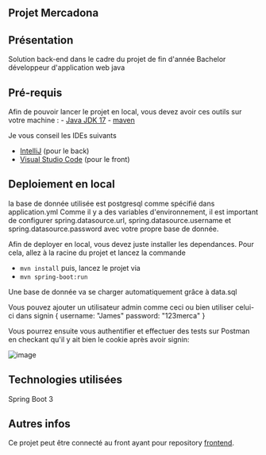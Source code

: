 ## Projet Mercadona

## Présentation

Solution back-end dans le cadre du projet de fin d'année Bachelor développeur d'application web java

## Pré-requis

Afin de pouvoir lancer le projet en local, vous devez avoir ces outils sur votre machine : 
    - [Java JDK 17](https://adoptium.net/temurin/releases/)
    - [maven](https://dlcdn.apache.org/maven/maven-3/3.9.4/binaries/apache-maven-3.9.4-bin.zip)
    

Je vous conseil les IDEs suivants
- [IntelliJ](https://www.jetbrains.com/fr-fr/idea/download/) (pour le back)
- [Visual Studio Code](https://code.visualstudio.com/) (pour le front)


## Deploiement en local
la base de donnée utilisée est postgresql comme spécifié dans application.yml
Comme il y a des variables d'environnement, il est important de configurer spring.datasource.url,
spring.datasource.username et spring.datasource.password avec votre propre base de donnée.

Afin de deployer en local, vous devez juste installer les dependances.
Pour cela, allez à la racine du projet et lancez la commande
- ```mvn install```
puis, lancez le projet via 
- ```mvn spring-boot:run```

Une base de donnée va se charger automatiquement grâce à data.sql

Vous pouvez ajouter un utilisateur admin comme ceci ou bien utiliser celui-ci dans signin {
username: "James"
password: "123merca"
}


Vous pourrez ensuite vous authentifier et effectuer des tests sur Postman en checkant qu'il y ait bien le cookie après avoir signin:

![image](https://github.com/AurelDaddy/mercadona/assets/140730521/ea7640fd-daa2-4849-9a8a-f0cdbaf57210)


## Technologies utilisées

Spring Boot 3

## Autres infos

Ce projet peut être connecté au front ayant pour repository [frontend](https://github.com/AurelDaddy/front-end-bloc3). 

